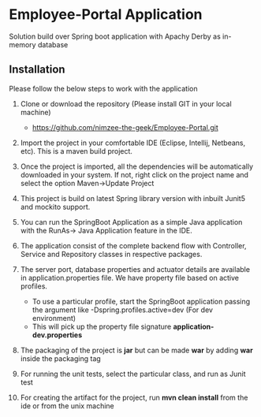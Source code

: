 # Employee-Portal Application
Solution build over Spring boot application with Apachy Derby as in-memory database

## Installation
Please follow the below steps to work with the application
1. Clone or download the repository (Please install GIT in your local machine)
   - https://github.com/nimzee-the-geek/Employee-Portal.git

2. Import the project in your comfortable IDE (Eclipse, Intellij, Netbeans, etc). This is a maven build project.

3. Once the project is imported, all the dependencies will be automatically downloaded in your system. If not, right click on the project name and select the option Maven->Update Project

4. This project is build on latest Spring library version with inbuilt Junit5 and mockito support.

5. You can run the SpringBoot Application as a simple Java application with the RunAs-> Java Application feature in the IDE.

6. The application consist of the complete backend flow with Controller, Service and Repository classes in respective packages.

7. The server port, database properties and actuator details are available in application.properties file. We have property file based on active profiles.
   - To use a particular profile, start the SpringBoot application passing the argument like -Dspring.profiles.active=dev (For dev environment)
   - This will pick up the property file signature **application-dev.properties**
   
8. The packaging of the project is **jar** but can be made **war** by adding **war** inside the packaging tag

9. For running the unit tests, select the particular class, and run as Junit test

10. For creating the artifact for the project, run **mvn clean install** from the ide or from the unix machine


